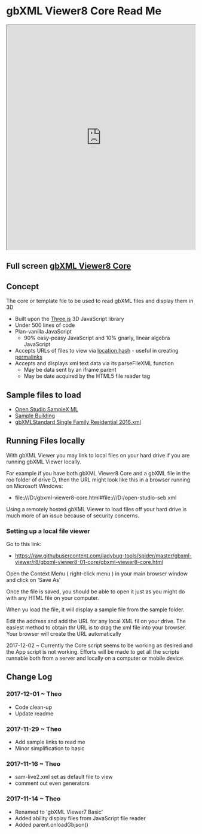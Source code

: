 <span style=display:none; >[You are now in a GitHub source code view - click this link to view Read Me file as a web page]( http://www.ladybug.tools/spider/index.html#gbxml-viewer/r8/gbxml-viewer8-01-core/README.md "View file as a web page." ) </span>


# gbXML Viewer8 Core Read Me

<iframe class=iframeReadMe src=http://www.ladybug.tools/spider/gbxml-viewer/r8/gbxml-viewer8-01-core/gbxml-viewer8-core.html width=100% height=600px;  >Iframes are not displayed on github.com</iframe>

## Full screen [gbXML Viewer8 Core]( http://www.ladybug.tools/spider/gbxml-viewer/r8/gbxml-viewer8-01-core/gbxml-viewer8-core.html )

## Concept

The core or template file to be used to read gbXML files and display them in 3D

* Built upon the [Three.js]( https://threejs.org ) 3D JavaScript library
* Under 500 lines of code
* Plan-vanilla JavaScript
	* 90% easy-peasy JavaScript and 10% gnarly, linear algebra JavaScript
* Accepts URLs of files to view via [location.hash]( https://www.w3schools.com/jsref/prop_loc_hash.asp ) - useful in creating [permalinks]( https://en.wikipedia.org/wiki/Permalink )
* Accepts and displays xml text data via its parseFileXML function
	* May be data sent by an iframe parent
	* May be date acquired by the HTML5 file reader tag

## Sample files to load

* [Open Studio SampleX ML]( http://www.ladybug.tools/spider/gbxml-viewer/r8/gbxml-viewer8-01-core/gbxml-viewer8-core.html#https://rawgit.com/ladybug-tools/spider/master/read-gbxml/data-files/open-studio-seb.xml )
* [Sample Building]( http://www.ladybug.tools/spider/gbxml-viewer/r8/gbxml-viewer8-01-core/gbxml-viewer8-core.html#SampleBuildWell%20gbXML%20working4%20OpenStudio.xml )
* [gbXMLStandard Single Family Residential 2016.xml]( http://www.ladybug.tools/spider/gbxml-viewer/r8/gbxml-viewer8-01-core/gbxml-viewer8-core.html#gbXMLStandard%20Single%20Family%20Residential%202016.xml )


## Running Files locally

With gbXML Viewer you may link to local files on your hard drive if you are running gbXML Viewer locally.

For example if you have both gbXML Viewer8 Core and a gbXML file in the roo folder of drive D, then the URL might look like this in a browser running on Microsoft Windows: 

* file:///D:/gbxml-viewer8-core.html#file:///D:/open-studio-seb.xml

Using a remotely hosted gbXML Viewer to load files off your hard drive is much more of an issue because of security concerns.

### Setting up a local file viewer

Go to this link:

* <https://raw.githubusercontent.com/ladybug-tools/spider/master/gbxml-viewer/r8/gbxml-viewer8-01-core/gbxml-viewer8-core.html>

Open the Context Menu ( right-click menu ) in your main browser window and click on 'Save As'

Once the file is saved, you should be able to open it just as you might do with any HTML file on your computer.

When yu load the file, it will display a sample file from the sample folder.

Edit the address and add the URL for any local XML fil on your drive. The easiest method to obtain thr URL is to drag the xml file into your browser. Your browser will create the URL automatically

2017-12-02 ~ Currently the Core script seems to be working as desired and the App script is not working. Efforts will be made to get all the scripts runnable both from a server and locally on a computer or mobile device.
 


## Change Log


### 2017-12-01 ~ Theo

* Code clean-up
* Update readme

### 2017-11-29 ~ Theo

* Add sample links to read me
* Minor simplification to basic


### 2017-11-16 ~ Theo

* sam-live2.xml set as default file to view
* comment out even generators


### 2017-11-14 ~ Theo

* Renamed to 'gbXML Viewer7 Basic'
* Added ability display files from JavaScript file reader
* Added parent.onloadGbjson()

